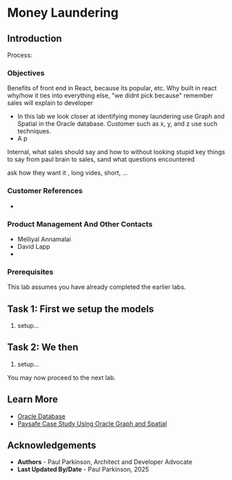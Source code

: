 # Money Laundering

## Introduction

Process:


### Objectives

Benefits of front end in React, because its popular, etc.
Why built in react
why/how it ties into everything else, "we didnt pick because"
remember sales will explain to developer

- In this lab we look closer at identifying money laundering use Graph and Spatial in the Oracle database.  Customer such as x, y, and z use such techniques.
- A p

Internal, what sales should say and how to without looking stupid
key things to say from paul brain to sales, sand what questions encountered

ask how they want it , long vides, short, ...

### Customer References

- 

### Product Management And Other Contacts

- Melliyal Annamalai
- David Lapp
- 

### Prerequisites

This lab assumes you have already completed the earlier labs.

## Task 1: First we setup the models

1. setup...


## Task 2: We then

1. setup...



You may now proceed to the next lab.

## Learn More

* [Oracle Database](https://bit.ly/mswsdatabase)
* [Paysafe Case Study Using Oracle Graph and Spatial](https://www.oracle.com/a/ocom/docs/paysafe-case-study.pdf)

## Acknowledgements
* **Authors** - Paul Parkinson, Architect and Developer Advocate
* **Last Updated By/Date** - Paul Parkinson, 2025

